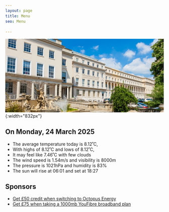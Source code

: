 ```yaml
---
layout: page
title: Menu
seo: Menu

---
```


![Logo](/images/logo.jpg){:width="832px"}


<!-- weather_marker starts -->
## On Monday, 24 March 2025

- The average temperature today is 8.12˚C,
- With highs of 8.12˚C and lows of 8.12˚C,
- It may feel like 7.46˚C with few clouds
- The wind speed is 1.54m/s and visibility is 8000m
- The pressure is 1021hPa and humidity is 83%
- The sun will rise at 06:01 and set at 18:27

<!-- weather_marker ends -->


## Sponsors

- [Get £50 credit when switching to Octopus Energy](https://bit.ly/3oD1nnS)
- [Get £75 when taking a 1000mb YouFibre broadband plan](https://aklam.io/91zWhU?)

